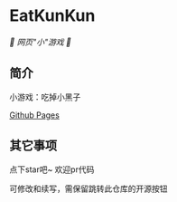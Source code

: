 # EatKunKun

_🦌 网页"小"游戏 🥛_

</div>


## 简介

小游戏：吃掉小黑子

[Github Pages](https://huang233893.github.io/EatKunKun)

## 其它事项

点下star吧~ 欢迎pr代码

可修改和续写，需保留跳转此仓库的开源按钮


